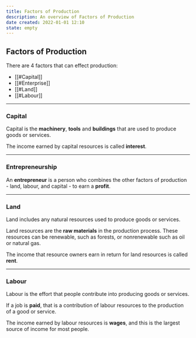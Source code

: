 ```yaml
---
title: Factors of Production
description: An overview of Factors of Production
date created: 2022-01-01 12:10
state: empty
---
```


## Factors of Production

There are 4 factors that can effect production:
- [[#Capital]]
- [[#Enterprise]]
- [[#Land]]
- [[#Labour]]
____ 

### Capital

Capital is the **machinery**, **tools** and **buildings** that are used to produce goods or services.

The income earned by capital resources is called **interest**.

____

### Entrepreneurship

 An **entrepreneur** is a person who combines the other factors of production - land, labour, and capital - to earn a **profit**.

____

### Land

Land includes any natural resources used to produce goods or services.

Land resources are the **raw materials** in the production process. These resources can be renewable, such as forests, or nonrenewable such as oil or natural gas. 

The income that resource owners earn in return for land resources is called **rent**.

____

### Labour

Labour is the effort that people contribute into producing goods or services.

If a job is **paid**, that is a contribution of labour resources to the production of a good or service.

The income earned by labour resources is **wages**, and this is the largest source of income for most people.